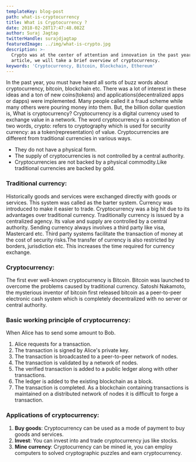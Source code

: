 ```yaml
---
templateKey: blog-post
path: what-is-cryptocurrency
title: What is Cryptocurrency ?
date: 2018-02-28T17:47:48.082Z
author: Suraj Jagtap
twitterHandle: surajdjagtap
featuredImage: ../img/what-is-crypto.jpg
description: >-
  Crypto was at the center of attention and innovation in the past year.In this
  article, we will take a brief overview of cryptocurrency.
keywords: 'Cryptocurrency, Bitcoin, Blockchain, Ethereum'
---
```

In the past year, you must have heard all sorts of buzz words about cryptocurrency, bitcoin, blockchain etc. There was a lot of interest in these ideas and a ton of new coins(tokens) and applications(decentralized apps or dapps) were implemented. Many people called it a fraud scheme while many others were pouring money into them. But, the billion dollar question is, What is cryptocurrency?
Cryptocurrency is a digital currency used to exchange value in a network. The word cryptocurrency is a combination of two words, crypto: refers to cryptography which is used for security currency: as a token(representation) of value.
Cryptocurrencies are different from traditional currencies in various ways.

* They do not have a physical form.
* The supply of cryptocurrencies is not controlled by a central authority.
* Cryptocurrencies are not backed by a physical commodity.Like traditional currencies are backed by gold.

### Traditional currency:
Historically goods and services were exchanged directly with goods or services. This system was called as the barter system.
  Currency was introduced to make it easier to trade.
  Cryptocurrency was a big hit due to its advantages over traditional currency. Traditionally currency is issued by a centralized agency. Its value and supply are controlled by a central authority. Sending currency always involves a third party like visa, Mastercard etc. Third party systems facilitate the transaction of money at the cost of security risks.The transfer of currency is also restricted by borders, jurisdiction etc. This increases the time required for currency exchange.
### Cryptocurrency:
The first ever well-known cryptocurrency is Bitcoin. Bitcoin was launched to overcome the problems caused by traditional currency. Satoshi Nakamoto, the mysterious inventor of bitcoin first released bitcoin as a peer-to-peer electronic cash system which is completely decentralized with no server or central authority.
### Basic working principle of cryptocurrency:
When Alice has to send some amount to Bob.

1. Alice requests for a transaction.
2. The transaction is signed by Alice's private key.
3. The transaction is broadcasted to a peer-to-peer network of nodes.
4. The transaction is validated by a network of nodes.
5. The verified transaction is added to a public ledger along with other transactions.
6. The ledger is added to the existing blockchain as a block.
7. The transaction is completed.
   As a blockchain containing transactions is maintained on a distributed network of nodes it is difficult to forge a transaction.

### Applications of cryptocurrency:
1. **Buy goods**: Cryptocurrency can be used as a mode of payment to buy goods and services.
2. **Invest**: You can invest into and trade cryptocurrency jus like stocks.
3. **Mine currency**: Cryptocurrency can be mined ie, you can employ computers to solved cryptographic puzzles and earn cryptocurrency.
